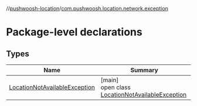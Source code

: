 //[pushwoosh-location](../../index.md)/[com.pushwoosh.location.network.exception](index.md)

# Package-level declarations

## Types

| Name | Summary |
|---|---|
| [LocationNotAvailableException](-location-not-available-exception/index.md) | [main]<br>open class [LocationNotAvailableException](-location-not-available-exception/index.md) |
